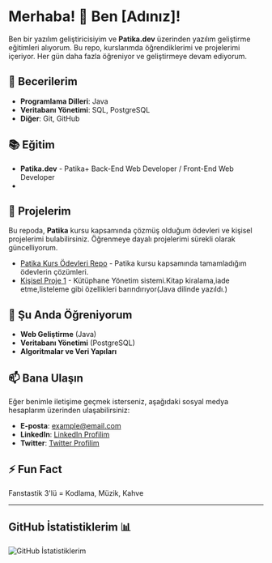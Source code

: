 # Merhaba! 👋 Ben [Adınız]!

Ben bir yazılım geliştiricisiyim ve **Patika.dev** üzerinden yazılım geliştirme eğitimleri alıyorum. Bu repo, kurslarımda öğrendiklerimi ve projelerimi içeriyor. Her gün daha fazla öğreniyor ve geliştirmeye devam ediyorum.

## 🚀 Becerilerim

- **Programlama Dilleri**: Java
- **Veritabanı Yönetimi**: SQL, PostgreSQL
- **Diğer**: Git, GitHub

## 📚 Eğitim

- **Patika.dev** -  Patika+ Back-End Web Developer / Front-End Web Developer
- 
## 🔭 Projelerim

Bu repoda, **Patika** kursu kapsamında çözmüş olduğum ödevleri ve kişisel projelerimi bulabilirsiniz. Öğrenmeye dayalı projelerimi sürekli olarak güncelliyorum.

- [Patika Kurs Ödevleri Repo]([https://github.com/username/patika-kurs-odevleri](https://github.com/MustafaTvs51/Patika_Works)) - Patika kursu kapsamında tamamladığım ödevlerin çözümleri.
- [Kişisel Proje 1]([https://github.com/username/proje1](https://github.com/MustafaTvs51/Library_System-master)) - Kütüphane Yönetim sistemi.Kitap kiralama,iade etme,listeleme gibi özellikleri barındırıyor(Java dilinde yazıldı.)

## 🌱 Şu Anda Öğreniyorum

- **Web Geliştirme** (Java)
- **Veritabanı Yönetimi** (PostgreSQL)
- **Algoritmalar ve Veri Yapıları**

## 📫 Bana Ulaşın

Eğer benimle iletişime geçmek isterseniz, aşağıdaki sosyal medya hesaplarım üzerinden ulaşabilirsiniz:

- **E-posta**: example@email.com
- **LinkedIn**: [LinkedIn Profilim](https://www.linkedin.com/in/your-profile)
- **Twitter**: [Twitter Profilim](https://twitter.com/your-profile)

## ⚡ Fun Fact

Fanstastik 3'lü = Kodlama, Müzik, Kahve

---

## GitHub İstatistiklerim 📊

![GitHub İstatistiklerim](https://github-readme-stats.vercel.app/api?username=your-username&show_icons=true&hide_title=true&count_private=true&hide=prs)
